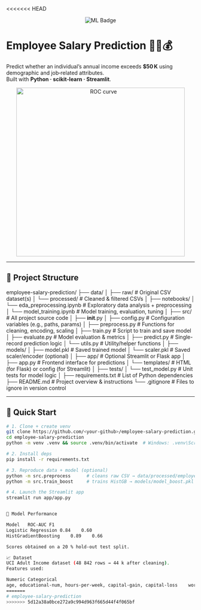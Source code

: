 <<<<<<< HEAD
<p align="center">
  <img src="https://img.shields.io/badge/Machine%20Learning-Salary%20Prediction-forestgreen?style=for-the-badge&logo=python" alt="ML Badge"/>
</p>

# Employee Salary Prediction 🧑‍💼💰

Predict whether an individual’s annual income exceeds **$50 K** using demographic and job‑related attributes.  
Built with **Python · scikit‑learn · Streamlit**.

<div align="center">
  <img src="docs/roc_curve.png" width="450" alt="ROC curve">
</div>

---

## 📂 Project Structure

employee-salary-prediction/
├── data/
│   ├── raw/                         # Original CSV dataset(s)
│   └── processed/                   # Cleaned & filtered CSVs
│
├── notebooks/
│   └── eda_preprocessing.ipynb      # Exploratory data analysis + preprocessing
│   └── model_training.ipynb         # Model training, evaluation, tuning
│
├── src/                             # All project source code
│   ├── __init__.py
│   ├── config.py                    # Configuration variables (e.g., paths, params)
│   ├── preprocess.py                # Functions for cleaning, encoding, scaling
│   ├── train.py                     # Script to train and save model
│   ├── evaluate.py                  # Model evaluation & metrics
│   ├── predict.py                   # Single-record prediction logic
│   └── utils.py                     # Utility/helper functions
│
├── models/
│   ├── model.pkl                    # Saved trained model
│   └── scaler.pkl                   # Saved scaler/encoder (optional)
│
├── app/                             # Optional Streamlit or Flask app
│   ├── app.py                       # Frontend interface for predictions
│   └── templates/                   # HTML (for Flask) or config (for Streamlit)
│
├── tests/
│   └── test_model.py                # Unit tests for model logic
│
├── requirements.txt                 # List of Python dependencies
├── README.md                        # Project overview & instructions
└── .gitignore                       # Files to ignore in version control


---

## 🚀 Quick Start

```bash
# 1. Clone + create venv
git clone https://github.com/<your‑github>/employee-salary-prediction.git
cd employee-salary-prediction
python -m venv .venv && source .venv/bin/activate  # Windows: .venv\Scripts\activate

# 2. Install deps
pip install -r requirements.txt

# 3. Reproduce data + model (optional)
python -m src.preprocess      # cleans raw CSV → data/processed/employee_salary_final.csv
python -m src.train_boost     # trains HistGB → models/model_boost.pkl

# 4. Launch the Streamlit app
streamlit run app/app.py


🧪 Model Performance

Model	ROC‑AUC	F1
Logistic Regression	0.84	0.60
HistGradientBoosting	0.89	0.66

Scores obtained on a 20 % hold‑out test split.

📈 Dataset
UCI Adult Income dataset (48 842 rows → 44 k after cleaning).
Features used:

Numeric	Categorical
age, educational‑num, hours‑per‑week, capital‑gain, capital‑loss	workclass, occupation
=======
# employee-salary-prediction
>>>>>>> 5d12a38a0bce272a9c994d963f665d44f4f065bf
